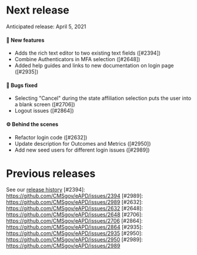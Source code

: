 # Next release

Anticipated release: April 5, 2021

#### 🚀 New features

- Adds the rich text editor to two existing text fields ([#2394])
- Combine Authenticators in MFA selection ([#2648])
- Added help guides and links to new documentation on login page ([#2935])

#### 🐛 Bugs fixed

- Selecting "Cancel" during the state affiliation selection puts the user into a blank screen ([#2706])
- Logout issues ([#2864])

#### ⚙️ Behind the scenes

- Refactor login code ([#2632])
- Update description for Outcomes and Metrics ([#2950])
- Add new seed users for different login issues ([#2989])


# Previous releases

See our [release history](https://github.com/CMSgov/eAPD/releases)
[#2394]: https://github.com/CMSgov/eAPD/issues/2394
[#2989]: https://github.com/CMSgov/eAPD/issues/2989
[#2632]: https://github.com/CMSgov/eAPD/issues/2632
[#2648]: https://github.com/CMSgov/eAPD/issues/2648
[#2706]: https://github.com/CMSgov/eAPD/issues/2706
[#2864]: https://github.com/CMSgov/eAPD/issues/2864
[#2935]: https://github.com/CMSgov/eAPD/issues/2935
[#2950]: https://github.com/CMSgov/eAPD/issues/2950
[#2989]: https://github.com/CMSgov/eAPD/issues/2989

